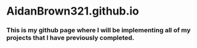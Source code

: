 # AidanBrown321.github.io
### This is my github page where I will be implementing all of my projects that I have previously completed.
